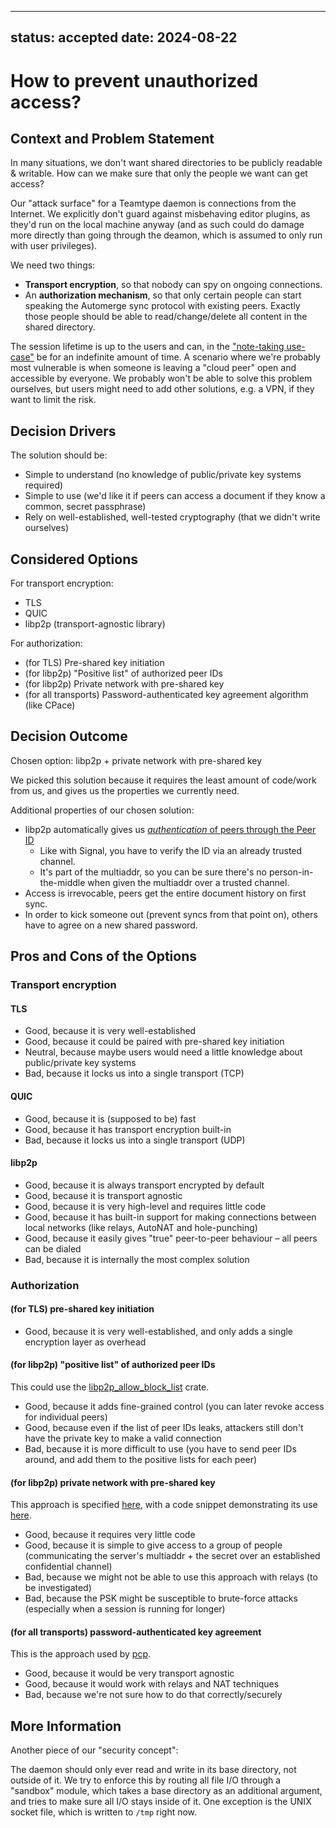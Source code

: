 <!--
SPDX-FileCopyrightText: 2024 blinry <mail@blinry.org>
SPDX-FileCopyrightText: 2024 zormit <nt4u@kpvn.de>
SPDX-License-Identifier: CC-BY-SA-4.0
-->

---
status: accepted
date: 2024-08-22
---
# How to prevent unauthorized access?

## Context and Problem Statement

In many situations, we don't want shared directories to be publicly readable & writable. How can we make sure that only the people we want can get access?

Our "attack surface" for a Teamtype daemon is connections from the Internet. We explicitly don't guard against misbehaving editor plugins, as they'd run on the local machine anyway (and as such could do damage more directly than going through the deamon, which is assumed to only run with user privileges).

We need two things:

* **Transport encryption**, so that nobody can spy on ongoing connections.
* An **authorization mechanism**, so that only certain people can start speaking the Automerge sync protocol with existing peers. Exactly those people should be able to read/change/delete all content in the shared directory.

The session lifetime is up to the users and can, in the ["note-taking use-case"](https://teamtype.github.io/teamtype/use-cases/shared-notes.html)
be for an indefinite amount of time.
A scenario where we're probably most vulnerable is when someone is leaving a "cloud peer" open and accessible by everyone.
We probably won't be able to solve this problem ourselves, but users might need to add other solutions, e.g. a VPN,
if they want to limit the risk.

## Decision Drivers

The solution should be:

* Simple to understand (no knowledge of public/private key systems required)
* Simple to use (we'd like it if peers can access a document if they know a common, secret passphrase)
* Rely on well-established, well-tested cryptography (that we didn't write ourselves)

## Considered Options

For transport encryption:

* TLS
* QUIC
* libp2p (transport-agnostic library)

For authorization:

* (for TLS) Pre-shared key initiation
* (for libp2p) "Positive list" of authorized peer IDs
* (for libp2p) Private network with pre-shared key
* (for all transports) Password-authenticated key agreement algorithm (like CPace)

## Decision Outcome

Chosen option: libp2p + private network with pre-shared key

We picked this solution because it requires the least amount of code/work from us, and gives us the properties we currently need.

Additional properties of our chosen solution:

- libp2p automatically gives us [*authentication* of peers through the Peer ID](https://docs.libp2p.io/concepts/security/security-considerations/#identity-and-trust)
    - Like with Signal, you have to verify the ID via an already trusted channel.
    - It's part of the multiaddr, so you can be sure there's no person-in-the-middle when given the multiaddr over a trusted channel.
- Access is irrevocable, peers get the entire document history on first sync.
- In order to kick someone out (prevent syncs from that point on), others have to agree on a new shared password.

## Pros and Cons of the Options

### Transport encryption

#### TLS

* Good, because it is very well-established
* Good, because it could be paired with pre-shared key initiation
* Neutral, because maybe users would need a little knowledge about public/private key systems
* Bad, because it locks us into a single transport (TCP)

#### QUIC

* Good, because it is (supposed to be) fast
* Good, because it has transport encryption built-in
* Bad, because it locks us into a single transport (UDP)

#### libp2p

* Good, because it is always transport encrypted by default
* Good, because it is transport agnostic
* Good, because it is very high-level and requires little code
* Good, because it has built-in support for making connections between local networks (like relays, AutoNAT and hole-punching)
* Good, because it easily gives "true" peer-to-peer behaviour – all peers can be dialed
* Bad, because it is internally the most complex solution

### Authorization

#### (for TLS) pre-shared key initiation

* Good, because it is very well-established, and only adds a single encryption layer as overhead

#### (for libp2p) "positive list" of authorized peer IDs

This could use the [libp2p_allow_block_list](https://docs.rs/libp2p-allow-block-list/latest/libp2p_allow_block_list/) crate.

* Good, because it adds fine-grained control (you can later revoke access for individual peers)
* Good, because even if the list of peer IDs leaks, attackers still don't have the private key to make a valid connection
* Bad, because it is more difficult to use (you have to send peer IDs around, and add them to the positive lists for each peer)

#### (for libp2p) private network with pre-shared key

This approach is specified [here](https://github.com/libp2p/specs/blob/master/pnet/Private-Networks-PSK-V1.md),
with a code snippet demonstrating its use [here](https://github.com/libp2p/rust-libp2p/discussions/5135#discussioncomment-8308069).

* Good, because it requires very little code
* Good, because it is simple to give access to a group of people (communicating the server's multiaddr + the secret over an established confidential channel)
* Bad, because we might not be able to use this approach with relays (to be investigated)
* Bad, because the PSK might be susceptible to brute-force attacks (especially when a session is running for longer)

#### (for all transports) password-authenticated key agreement

This is the approach used by [pcp](https://github.com/dennis-tra/pcp).

* Good, because it would be very transport agnostic
* Good, because it would work with relays and NAT techniques
* Bad, because we're not sure how to do that correctly/securely

## More Information

Another piece of our "security concept":

The daemon should only ever read and write in its base directory, not outside of it. We try to enforce this by routing all file I/O through a "sandbox" module, which takes a base directory as an additional argument, and tries to make sure all I/O stays inside of it. One exception is the UNIX socket file, which is written to `/tmp` right now.
